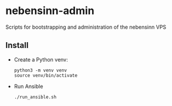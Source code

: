 # nebensinn-admin
Scripts for bootstrapping and administration of the nebensinn VPS

## Install
- Create a Python venv:

      python3 -m venv venv
      source venv/bin/activate

- Run Ansible

      ./run_ansible.sh
